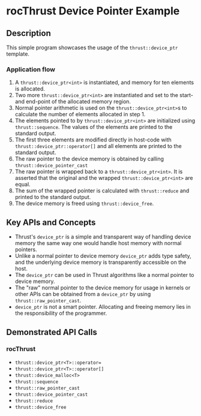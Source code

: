 # rocThrust Device Pointer Example

## Description

This simple program showcases the usage of the `thrust::device_ptr` template.

### Application flow

1. A `thrust::device_ptr<int>` is instantiated, and memory for ten elements is allocated.
2. Two more `thrust::device_ptr<int>` are instantiated and set to the start- and end-point of the allocated memory region.
3. Normal pointer arithmetic is used on the `thrust::device_ptr<int>`s to calculate the number of elements allocated in step 1.
4. The elements pointed to by `thrust::device_ptr<int>` are initialized using `thrust::sequence`. The values of the elements are printed to the standard output.
5. The first three elements are modified directly in host-code with `thrust::device_ptr::operator[]` and all elements are printed to the standard output.
6. The raw pointer to the device memory is obtained by calling `thrust::device_pointer_cast`
7. The raw pointer is wrapped back to a `thrust::device_ptr<int>`. It is asserted that the original and the wrapped `thrust::device_ptr<int>` are equal.
8. The sum of the wrapped pointer is calculated with `thrust::reduce` and printed to the standard output.
9. The device memory is freed using `thrust::device_free`.

## Key APIs and Concepts

- Thrust's `device_ptr` is a simple and transparent way of handling device memory the same way one would handle host memory with normal pointers.
- Unlike a normal pointer to device memory `device_ptr` adds type safety, and the underlying device memory is transparently accessible on the host.
- The `device_ptr` can be used in Thrust algorithms like a normal pointer to device memory.
- The "raw" normal pointer to the device memory for usage in kernels or other APIs can be obtained from a `device_ptr` by using `thrust::raw_pointer_cast`.
- `device_ptr` is not a smart pointer. Allocating and freeing memory lies in the responsibility of the programmer.

## Demonstrated API Calls

### rocThrust

- `thrust::device_ptr<T>::operator=`
- `thrust::device_ptr<T>::operator[]`
- `thrust::device_malloc<T>`
- `thrust::sequence`
- `thrust::raw_pointer_cast`
- `thrust::device_pointer_cast`
- `thrust::reduce`
- `thrust::device_free`
